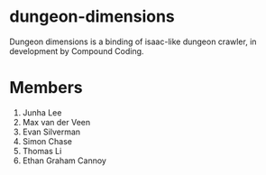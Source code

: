 # dungeon-dimensions
Dungeon dimensions is a binding of isaac-like dungeon crawler, in development by Compound Coding.
# Members
1. Junha Lee
2. Max van der Veen
3. Evan Silverman
4. Simon Chase
5. Thomas Li
6. Ethan Graham Cannoy
